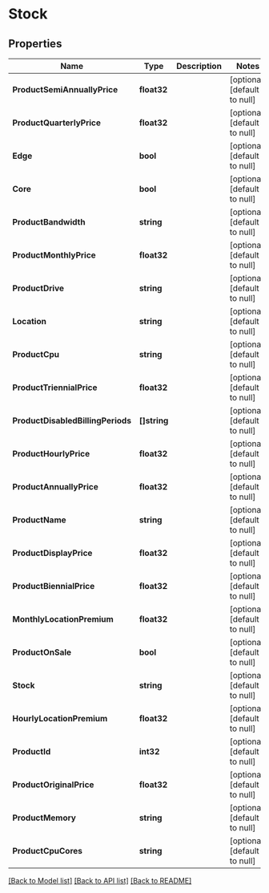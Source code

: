 # Stock

## Properties
Name | Type | Description | Notes
------------ | ------------- | ------------- | -------------
**ProductSemiAnnuallyPrice** | **float32** |  | [optional] [default to null]
**ProductQuarterlyPrice** | **float32** |  | [optional] [default to null]
**Edge** | **bool** |  | [optional] [default to null]
**Core** | **bool** |  | [optional] [default to null]
**ProductBandwidth** | **string** |  | [optional] [default to null]
**ProductMonthlyPrice** | **float32** |  | [optional] [default to null]
**ProductDrive** | **string** |  | [optional] [default to null]
**Location** | **string** |  | [optional] [default to null]
**ProductCpu** | **string** |  | [optional] [default to null]
**ProductTriennialPrice** | **float32** |  | [optional] [default to null]
**ProductDisabledBillingPeriods** | **[]string** |  | [optional] [default to null]
**ProductHourlyPrice** | **float32** |  | [optional] [default to null]
**ProductAnnuallyPrice** | **float32** |  | [optional] [default to null]
**ProductName** | **string** |  | [optional] [default to null]
**ProductDisplayPrice** | **float32** |  | [optional] [default to null]
**ProductBiennialPrice** | **float32** |  | [optional] [default to null]
**MonthlyLocationPremium** | **float32** |  | [optional] [default to null]
**ProductOnSale** | **bool** |  | [optional] [default to null]
**Stock** | **string** |  | [optional] [default to null]
**HourlyLocationPremium** | **float32** |  | [optional] [default to null]
**ProductId** | **int32** |  | [optional] [default to null]
**ProductOriginalPrice** | **float32** |  | [optional] [default to null]
**ProductMemory** | **string** |  | [optional] [default to null]
**ProductCpuCores** | **string** |  | [optional] [default to null]

[[Back to Model list]](../README.md#documentation-for-models) [[Back to API list]](../README.md#documentation-for-api-endpoints) [[Back to README]](../README.md)


